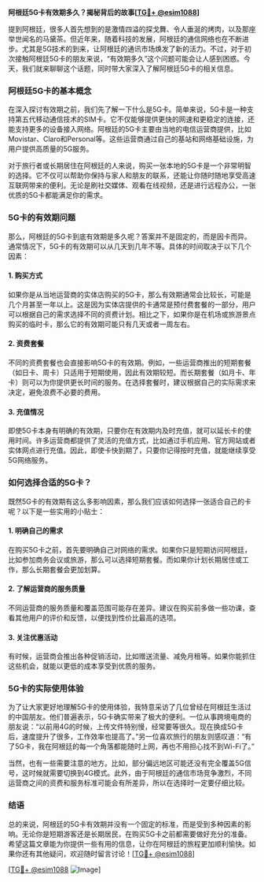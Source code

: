 **阿根廷5G卡有效期多久？揭秘背后的故事[[TG💪+ @esim1088](https://t.me/s/esim1088)]**

提到阿根廷，很多人首先想到的是激情四溢的探戈舞、令人垂涎的烤肉，以及那座举世闻名的马黛茶。但近年来，随着科技的发展，阿根廷的通信网络也在不断进步。尤其是5G技术的到来，让阿根廷的通讯市场焕发了新的活力。不过，对于初次接触阿根廷5G卡的朋友来说，“有效期多久”这个问题可能会让人感到困惑。今天，我们就来聊聊这个话题，同时带大家深入了解阿根廷5G卡的相关信息。

### 阿根廷5G卡的基本概念

在深入探讨有效期之前，我们先了解一下什么是5G卡。简单来说，5G卡是一种支持第五代移动通信技术的SIM卡。它不仅能够提供更快的网速和更稳定的连接，还能支持更多的设备接入网络。阿根廷的5G卡主要由当地的电信运营商提供，比如Movistar、Claro和Personal等。这些运营商通过自己的基站和网络基础设施，为用户提供高质量的5G服务。

对于旅行者或长期居住在阿根廷的人来说，购买一张本地的5G卡是一个非常明智的选择。它不仅可以帮助你保持与家人和朋友的联系，还能让你随时随地享受高速互联网带来的便利。无论是刷社交媒体、观看在线视频，还是进行远程办公，一张优质的5G卡都能满足你的需求。

### 5G卡的有效期问题

那么，阿根廷的5G卡到底有效期是多久呢？答案并不是固定的，而是因卡而异。通常情况下，5G卡的有效期可以从几天到几年不等。具体的时间取决于以下几个因素：

#### 1. **购买方式**
   如果你是从当地运营商的实体店购买的5G卡，那么有效期通常会比较长，可能是几个月甚至一年以上。这是因为实体店提供的卡通常是预付费套餐的一部分，用户可以根据自己的需求选择不同的资费计划。相比之下，如果你是在机场或旅游景点购买的临时卡，那么它的有效期可能只有几天或者一周左右。

#### 2. **资费套餐**
   不同的资费套餐也会直接影响5G卡的有效期。例如，一些运营商推出的短期套餐（如日卡、周卡）只适用于短期使用，因此有效期较短。而长期套餐（如月卡、年卡）则可以为你提供更长时间的服务。在选择套餐时，建议根据自己的实际需求来决定，避免浪费不必要的费用。

#### 3. **充值情况**
   即使5G卡本身有明确的有效期，只要你在有效期内及时充值，就可以延长卡的使用时间。许多运营商都提供了灵活的充值方式，比如通过手机应用、官方网站或者实体网点进行充值。因此，即使卡快到期了，只要你记得按时充值，就能继续享受5G网络服务。

### 如何选择合适的5G卡？

既然5G卡的有效期有这么多影响因素，那么我们应该如何选择一张适合自己的卡呢？以下是一些实用的小贴士：

#### 1. **明确自己的需求**
   在购买5G卡之前，首先要明确自己对网络的需求。如果你只是短期访问阿根廷，比如参加商务会议或旅游，那么可以选择短期套餐。而如果你计划长期居住或工作，那么长期套餐会更加划算。

#### 2. **了解运营商的服务质量**
   不同运营商的服务质量和覆盖范围可能存在差异。建议在购买前多做一些功课，查看其他用户的评价和反馈，以便找到性价比最高的选项。

#### 3. **关注优惠活动**
   有时候，运营商会推出各种促销活动，比如赠送流量、减免月租等。如果你能抓住这些机会，就能以更低的成本享受到优质的服务。

### 5G卡的实际使用体验

为了让大家更好地理解5G卡的使用体验，我特意采访了几位曾经在阿根廷生活过的中国朋友。他们普遍表示，5G卡确实带来了极大的便利。一位从事跨境电商的朋友说：“以前用4G的时候，上传文件特别慢，经常要等很久。现在换成5G卡后，速度提升了很多，工作效率也提高了。”另一位喜欢旅行的朋友则感叹道：“有了5G卡，我在阿根廷的每一个角落都能随时上网，再也不用担心找不到Wi-Fi了。”

当然，也有一些需要注意的地方。比如，部分偏远地区可能还没有完全覆盖5G信号，这时候就需要切换到4G模式。此外，由于阿根廷的通信市场竞争激烈，不同运营商之间的资费和服务标准可能会有所差异，所以在选择时一定要仔细比较。

### 结语

总的来说，阿根廷的5G卡有效期并没有一个固定的标准，而是受到多种因素的影响。无论你是短期游客还是长期居民，在购买5G卡之前都需要做好充分的准备。希望这篇文章能为你提供一些有用的信息，让你在阿根廷的旅程更加顺利愉快。如果你还有其他疑问，欢迎随时留言讨论！[[TG💪+ @esim1088](https://t.me/s/esim1088)]

[[TG💪+ @esim1088](https://t.me/s/esim1088) ![Image](https://i.postimg.cc/4NQfJmqS/Snipaste-2025-05-13-00-14-12.png)]